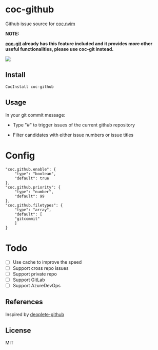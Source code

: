 # coc-github

Github issue source for [coc.nvim](https://github.com/neoclide/coc.nvim)

**NOTE:**

**[coc-git](https://github.com/neoclide/coc-git) already has this feature included and it provides more other useful functionalities, please use coc-git instead.**

![](https://user-images.githubusercontent.com/20282795/58370347-0331c400-7f38-11e9-8bb4-9ade97aad37e.png)

## Install 

```vim
CocInstall coc-github
```

## Usage

In your git commit message: 

- Type "#" to trigger issues of the current github repository

- Filter candidates with either issue numbers or issue titles

# Config

```jsonc
"coc.github.enable": {
    "type": "boolean",
    "default": true
},
"coc.github.priority": {
    "type": "number",
    "default": 99
},
"coc.github.filetypes": {
    "type": "array",
    "default": [
    "gitcommit"
    ]
}
```

# Todo

- [ ] Use cache to improve the speed
- [ ] Support cross repo issues
- [ ] Support private repo
- [ ] Support GitLab
- [ ] Support AzureDevOps

## References

Inspired by [deoplete-github](https://github.com/SevereOverfl0w/deoplete-github)

## License

MIT
